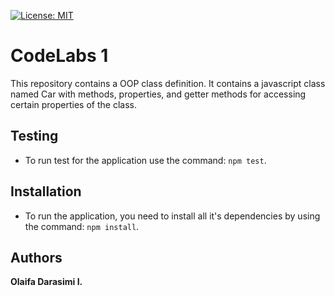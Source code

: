 [![License: MIT](https://img.shields.io/badge/License-MIT-yellow.svg)](https://opensource.org/licenses/MIT)

# CodeLabs 1
This repository contains a OOP class definition. It contains a javascript class named Car with methods, properties, and getter methods for accessing certain properties of the class.

## Testing
- To run test for the application use the command: `npm test`.

## Installation
- To run the application, you need to install all it's dependencies by using the command: `npm install`.

## Authors
**Olaifa Darasimi I.**